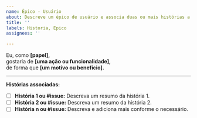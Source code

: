 ```yaml
---
name: Épico - Usuário
about: Descreve um épico de usuário e associa duas ou mais histórias a ele.
title: ''
labels: Historia, Epico
assignees: ''

---
```


Eu, como **[papel],**  
gostaria de **[uma ação ou funcionalidade],**  
de forma que **[um motivo ou benefício].**

---

**Histórias associadas:**

- [ ] **História 1 ou #issue:** Descreva um resumo da história 1.
- [ ] **História 2 ou #issue:** Descreva um resumo da história 2.
- [ ] **História n ou #issue:** Descreva e adiciona mais conforme o necessário.